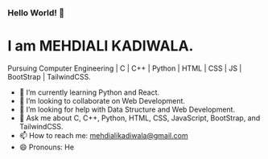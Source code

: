 ### Hello World! 👋

# I am MEHDIALI KADIWALA.
Pursuing Computer Engineering | C | C++ | Python | HTML | CSS | JS | BootStrap | TailwindCSS.

- 🌱 I’m currently learning Python and React.
- 👯 I’m looking to collaborate on Web Development.
- 🤔 I’m looking for help with Data Structure and Web Development.
- 💬 Ask me about C, C++, Python, HTML, CSS, JavaScript, BootStrap, and TailwindCSS.
- 📫 How to reach me: mehdialikadiwala@gmail.com
- 😄 Pronouns: He
